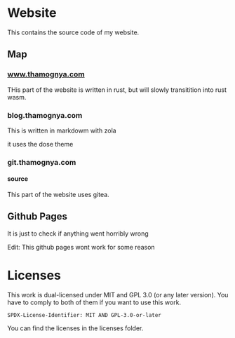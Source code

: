 # Website
This contains the source code of my website.

## Map

### www.thamognya.com

THis part of the website is written in rust, but will slowly transitition into rust wasm.


### blog.thamognya.com

This is written in markdowm with zola

it uses the dose theme

### git.thamognya.com


#### source

This part of the website uses gitea.


## Github Pages

It is just to check if anything went horribly wrong

Edit: This github pages wont work for some reason

# Licenses

This work is dual-licensed under MIT and GPL 3.0 (or any later version). You have to comply to both of them if you want to use this work.

`SPDX-License-Identifier: MIT AND GPL-3.0-or-later`

You can find the licenses in the licenses folder.
